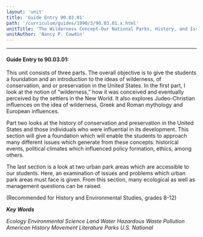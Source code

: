 ```yaml
---
layout: 'unit'
title: 'Guide Entry 90.03.01'
path: '/curriculum/guides/1990/3/90.03.01.x.html'
unitTitle: 'The Wilderness Concept-Our National Parks, History, and Issues'
unitAuthor: 'Nancy P. Cowdin'
---
```


<body>
<hr/>
 <h4>
  Guide Entry to 90.03.01:
 </h4>
 This unit consists of three parts. The overall objective is to give the students a foundation and an introduction to the ideas of wilderness, of conservation, and or preservation in the United States. In the first part, I look at the notion of “wilderness,” how it was conceived and eventually perceived by the settlers in the New World. It also explores Judeo-Christian influences on the idea of wilderness, Greek and Roman mythology and European influences.
 <p>
  Part two looks at the history of conservation and preservation in the United States and those individuals who were influential in its development. This section will give a foundation which will enable the students to approach many different issues which generate from these concepts: historical events, political climates which influenced policy formation, ethics, among others.
 </p>
 <p>
  The last section is a look at two urban park areas which are accessible to our students. Here, an examination of issues and problems which urban park areas must face is given. From this section, many ecological as well as management questions can be raised.
 </p>
 <p>
  (Recommended for History and Environmental Studies, grades 8-12)
 </p>
<p>
  <b>
   <i>
    Key Words
   </i>
  </b>
  <br/>
 </p>
 <p>
  <i>
   Ecology Environmental Science Land Water Hazardous Waste Pollution American History Movement Literature Parks U.S. National
  </i>
 </p>

</body>
